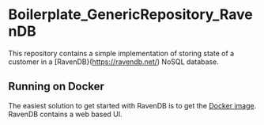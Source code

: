 # Boilerplate_GenericRepository_RavenDB
This repository contains a simple implementation of storing state of a customer in a [RavenDB}(https://ravendb.net/) NoSQL database.

## Running on Docker
The easiest solution to get started with RavenDB is to get the [Docker image](https://hub.docker.com/r/ravendb/ravendb/). RavenDB contains a web based UI.
